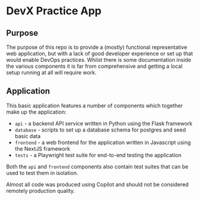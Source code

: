 # DevX Practice App

## Purpose

The purpose of this repo is to provide a (mostly) functional representative web application, but with a lack of good developer experience or set up that would enable DevOps practices. Whilst there is some documentation inside the various components it is far from comprehensive and getting a local setup running at all will require work.

## Application

This basic application features a number of components which together make up the application:
- `api` - a backend API service written in Python using the Flask framework
- `database` - scripts to set up a database schema for postgres and seed basic data
- `frontend` - a web frontend for the application written in Javascript using the NextJS framework
- `tests` - a Playwright test suite for end-to-end testing the application

Both the `api` and `frontend` components also contain test suites that can be used to test them in isolation.

Almost all code was produced using Copilot and should not be considered remotely production quality.
